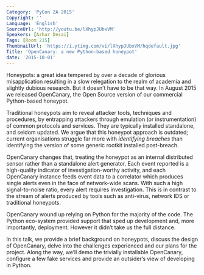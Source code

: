 ```yaml
---
Category: 'PyCon ZA 2015'
Copyright: ''
Language: 'English'
SourceUrl: 'http://youtu.be/lXhypJUbxVM'
Speakers: [Azhar Desai]
Tags: [Room 215]
ThumbnailUrl: 'https://i.ytimg.com/vi/lXhypJUbxVM/hqdefault.jpg'
Title: 'OpenCanary: a new Python-based honeypot'
date: '2015-10-01'
---
```

Honeypots: a great idea tempered by over a decade of glorious misapplication resulting in a slow relegation to the realm of academia and slightly dubious research. But it doesn’t have to be that way. In August 2015 we released OpenCanary, the Open Source version of our commercial Python-based honeypot. 

Traditional honeypots aim to reveal attacker tools, techniques and procedures, by entrapping attackers through emulation (or instrumentation) of common protocols and services. They are typically installed standalone, and seldom updated. We argue that this honeypot approach is outdated; current organisations struggle far more with <em>identifying breaches</em> than identifying the version of some generic rootkit installed post-breach. 

OpenCanary changes that, treating the honeypot as an internal distributed sensor rather than a standalone alert generator. Each event reported is a high-quality indicator of investigation-worthy activity, and each OpenCanary instance feeds event data to a correlator which produces single alerts even in the face of network-wide scans. With such a high signal-to-noise ratio, every alert requires investigation. This is in contrast to the stream of alerts produced by tools such as anti-virus, network IDS or traditional honeypots.

OpenCanary wound up relying on Python for the majority of the code. The Python eco-system provided support that sped up development and, more importantly, deployment. However it didn’t take us the full distance.

In this talk, we provide a brief background on honeypots, discuss the design of OpenCanary, delve into the challenges experienced and our plans for the project. Along the way, we’ll demo the trivially installable OpenCanary, configure a few fake services and provide an outsider’s view of developing in Python.
